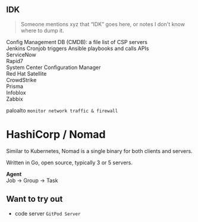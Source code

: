 ## IDK
> Someone mentions xyz that “IDK” goes here, or notes I don't know where to dump it.

Config Management DB (CMDB): a file list of CSP servers  
Jenkins Cronjob triggers Ansible playbooks and calls APIs  
ServiceNow  
Rapid7  
System Center Configuration Manager  
Red Hat Satellite  
CrowdStrike  
Prisma  
Infoblox  
Zabbix  

paloalto `monitor network traffic & firewall`

# HashiCorp / Nomad
Similar to Kubernetes, Nomad is a single binary for both clients and servers.

Written in Go, open source, typically 3 or 5 servers.

**Agent**  
Job → Group → Task

## Want to try out
- code server `GitPod Server`
